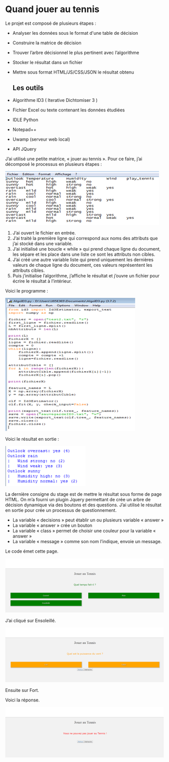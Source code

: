 # Quand jouer au tennis #

Le projet est composé de plusieurs étapes :
*	Analyser les données sous le format d'une table de décision
*	Construire la matrice de décision
*	Trouver l’arbre décisionnel le plus pertinent avec l’algorithme
*	Stocker le résultat dans un fichier
*	Mettre sous format HTML/JS/CSS/JSON le résultat obtenu
 	
 	## Les outils ##

*	Algorithme ID3 ( Iterative Dichtomiser 3 )
*	Fichier Excel ou texte contenant les données étudiées
*	IDLE Python
*	Notepad++
*	Uwamp (serveur web local)
*	API JQuery

J’ai utilisé une petite matrice, « jouer au tennis ». Pour ce faire, j’ai décomposé le processus en plusieurs étapes :

![](https://github.com/GTAlon/Jouer-au-tennis/blob/master/image018.png)

1.	J’ai ouvert le fichier en entrée. 
2.	J’ai traité la première ligne qui correspond aux noms des attributs que j’ai stocké dans une variable.
3.	J’ai initialisé une boucle « while » qui prend chaque ligne du document, les sépare et les place dans une liste ce sont les attributs non cibles.
4.	J’ai créé une autre variable liste qui prend uniquement les dernières valeurs de chaque ligne du document, ces valeurs représentent les attributs cibles.
5.	Puis j’initialise l’algorithme, j’affiche le résultat et j’ouvre un fichier pour écrire le résultat à l’intérieur.

Voici le programme : 

![](https://github.com/GTAlon/Jouer-au-tennis/blob/master/image021.png)

Voici le résultat en sortie :

![](https://github.com/GTAlon/Jouer-au-tennis/blob/master/image022.png)

La dernière consigne du stage est de mettre le résultat sous forme de page HTML.
On m’a fourni un plugin Jquery permettant de crée un arbre de décision dynamique via des boutons et des questions.
J’ai utilisé le résultat en sortie pour crée un processus de questionnement.
*	La variable « decisions » peut établir un ou plusieurs variable « answer » 
*	La variable « answer » crée un bouton
*	La variable « class » permet de choisir une couleur pour la variable « answer »
*	La variable « message » comme son nom l’indique, envoie un message.

Le code émet cette page.

![](https://github.com/GTAlon/Jouer-au-tennis/blob/master/image026.png)

J’ai cliqué sur Ensoleillé.

 ![](https://github.com/GTAlon/Jouer-au-tennis/blob/master/image028.png)

Ensuite sur Fort. 
 
Voici la réponse.

![](https://github.com/GTAlon/Jouer-au-tennis/blob/master/image030.png)
 
